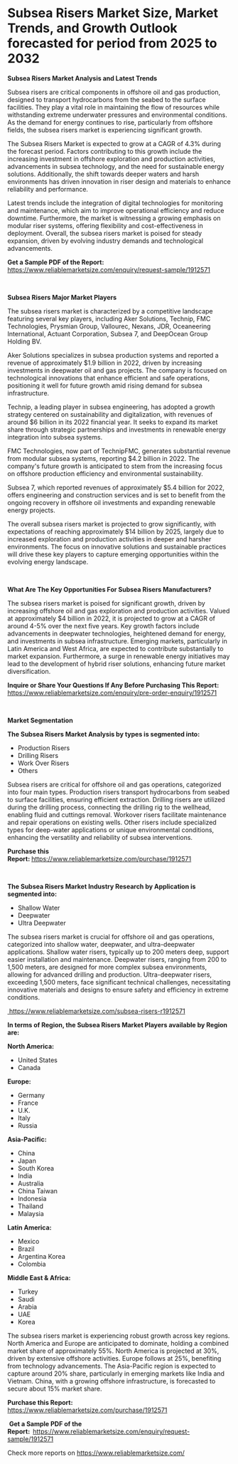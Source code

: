 <p><h1>Subsea Risers Market Size, Market Trends, and Growth Outlook forecasted for period from 2025 to 2032</h1></p><p><strong>Subsea Risers Market Analysis and Latest Trends</strong></p>
<p><p>Subsea risers are critical components in offshore oil and gas production, designed to transport hydrocarbons from the seabed to the surface facilities. They play a vital role in maintaining the flow of resources while withstanding extreme underwater pressures and environmental conditions. As the demand for energy continues to rise, particularly from offshore fields, the subsea risers market is experiencing significant growth. </p><p>The Subsea Risers Market is expected to grow at a CAGR of 4.3% during the forecast period. Factors contributing to this growth include the increasing investment in offshore exploration and production activities, advancements in subsea technology, and the need for sustainable energy solutions. Additionally, the shift towards deeper waters and harsh environments has driven innovation in riser design and materials to enhance reliability and performance. </p><p>Latest trends include the integration of digital technologies for monitoring and maintenance, which aim to improve operational efficiency and reduce downtime. Furthermore, the market is witnessing a growing emphasis on modular riser systems, offering flexibility and cost-effectiveness in deployment. Overall, the subsea risers market is poised for steady expansion, driven by evolving industry demands and technological advancements.</p></p>
<p><strong>Get a Sample PDF of the Report:&nbsp;</strong> <a href="https://www.reliablemarketsize.com/enquiry/request-sample/1912571?utm_campaign=3345&utm_medium=2&utm_source=Github&utm_content=ia&utm_term=02042025&utm_id=subsea-risers">https://www.reliablemarketsize.com/enquiry/request-sample/1912571</a></p>
<p>&nbsp;</p>
<p><strong>Subsea Risers Major Market Players</strong></p>
<p><p>The subsea risers market is characterized by a competitive landscape featuring several key players, including Aker Solutions, Technip, FMC Technologies, Prysmian Group, Vallourec, Nexans, JDR, Oceaneering International, Actuant Corporation, Subsea 7, and DeepOcean Group Holding BV.</p><p>Aker Solutions specializes in subsea production systems and reported a revenue of approximately $1.9 billion in 2022, driven by increasing investments in deepwater oil and gas projects. The company is focused on technological innovations that enhance efficient and safe operations, positioning it well for future growth amid rising demand for subsea infrastructure.</p><p>Technip, a leading player in subsea engineering, has adopted a growth strategy centered on sustainability and digitalization, with revenues of around $6 billion in its 2022 financial year. It seeks to expand its market share through strategic partnerships and investments in renewable energy integration into subsea systems.</p><p>FMC Technologies, now part of TechnipFMC, generates substantial revenue from modular subsea systems, reporting $4.2 billion in 2022. The company's future growth is anticipated to stem from the increasing focus on offshore production efficiency and environmental sustainability.</p><p>Subsea 7, which reported revenues of approximately $5.4 billion for 2022, offers engineering and construction services and is set to benefit from the ongoing recovery in offshore oil investments and expanding renewable energy projects.</p><p>The overall subsea risers market is projected to grow significantly, with expectations of reaching approximately $14 billion by 2025, largely due to increased exploration and production activities in deeper and harsher environments. The focus on innovative solutions and sustainable practices will drive these key players to capture emerging opportunities within the evolving energy landscape.</p></p>
<p>&nbsp;</p>
<p><strong>What Are The Key Opportunities For Subsea Risers Manufacturers?</strong></p>
<p><p>The subsea risers market is poised for significant growth, driven by increasing offshore oil and gas exploration and production activities. Valued at approximately $4 billion in 2022, it is projected to grow at a CAGR of around 4-5% over the next five years. Key growth factors include advancements in deepwater technologies, heightened demand for energy, and investments in subsea infrastructure. Emerging markets, particularly in Latin America and West Africa, are expected to contribute substantially to market expansion. Furthermore, a surge in renewable energy initiatives may lead to the development of hybrid riser solutions, enhancing future market diversification.</p></p>
<p><strong>Inquire or Share Your Questions If Any Before Purchasing This Report:</strong> <a href="https://www.reliablemarketsize.com/enquiry/pre-order-enquiry/1912571?utm_campaign=3345&utm_medium=2&utm_source=Github&utm_content=ia&utm_term=02042025&utm_id=subsea-risers">https://www.reliablemarketsize.com/enquiry/pre-order-enquiry/1912571</a></p>
<p>&nbsp;</p>
<p><strong>Market Segmentation</strong></p>
<p><strong>The Subsea Risers Market Analysis by types is segmented into:</strong></p>
<p><ul><li>Production Risers</li><li>Drilling Risers</li><li>Work Over Risers</li><li>Others</li></ul></p>
<p><p>Subsea risers are critical for offshore oil and gas operations, categorized into four main types. Production risers transport hydrocarbons from seabed to surface facilities, ensuring efficient extraction. Drilling risers are utilized during the drilling process, connecting the drilling rig to the wellhead, enabling fluid and cuttings removal. Workover risers facilitate maintenance and repair operations on existing wells. Other risers include specialized types for deep-water applications or unique environmental conditions, enhancing the versatility and reliability of subsea interventions.</p></p>
<p><strong>Purchase this Report:&nbsp;</strong><a href="https://www.reliablemarketsize.com/purchase/1912571?utm_campaign=3345&utm_medium=2&utm_source=Github&utm_content=ia&utm_term=02042025&utm_id=subsea-risers">https://www.reliablemarketsize.com/purchase/1912571</a></p>
<p>&nbsp;</p>
<p><strong>The Subsea Risers Market Industry Research by Application is segmented into:</strong></p>
<p><ul><li>Shallow Water</li><li>Deepwater</li><li>Ultra Deepwater</li></ul></p>
<p><p>The subsea risers market is crucial for offshore oil and gas operations, categorized into shallow water, deepwater, and ultra-deepwater applications. Shallow water risers, typically up to 200 meters deep, support easier installation and maintenance. Deepwater risers, ranging from 200 to 1,500 meters, are designed for more complex subsea environments, allowing for advanced drilling and production. Ultra-deepwater risers, exceeding 1,500 meters, face significant technical challenges, necessitating innovative materials and designs to ensure safety and efficiency in extreme conditions.</p></p>
<p><a href="https://www.reliablemarketsize.com/subsea-risers-r1912571?utm_campaign=3345&utm_medium=2&utm_source=Github&utm_content=ia&utm_term=02042025&utm_id=subsea-risers">&nbsp;https://www.reliablemarketsize.com/subsea-risers-r1912571</a></p>
<p><strong>In terms of Region, the Subsea Risers Market Players available by Region are:</strong></p>
<p>
    <p> <strong> North America: </strong>
        <ul>
            <li>United States</li>
            <li>Canada</li>
        </ul>
        </p> 
    <p> <strong> Europe: </strong>
        <ul>
            <li>Germany</li>
            <li>France</li>
            <li>U.K.</li>
            <li>Italy</li>
            <li>Russia</li>
        </ul>
        </p> 
    <p> <strong> Asia-Pacific: </strong>
        <ul>
            <li>China</li>
            <li>Japan</li>
            <li>South Korea</li>
            <li>India</li>
            <li>Australia</li>
            <li>China Taiwan</li>
            <li>Indonesia</li>
            <li>Thailand</li>
            <li>Malaysia</li>
        </ul>
        </p> 
    <p> <strong> Latin America: </strong>
        <ul>
            <li>Mexico</li>
            <li>Brazil</li>
            <li>Argentina Korea</li>
            <li>Colombia</li>
        </ul>
        </p> 
    <p> <strong> Middle East & Africa: </strong>
        <ul>
            <li>Turkey</li>
            <li>Saudi</li>
            <li>Arabia</li>
            <li>UAE</li>
            <li>Korea</li>
        </ul>
    </p>
    </p>
<p><p>The subsea risers market is experiencing robust growth across key regions. North America and Europe are anticipated to dominate, holding a combined market share of approximately 55%. North America is projected at 30%, driven by extensive offshore activities. Europe follows at 25%, benefiting from technology advancements. The Asia-Pacific region is expected to capture around 20% share, particularly in emerging markets like India and Vietnam. China, with a growing offshore infrastructure, is forecasted to secure about 15% market share.</p></p>
<p><strong>Purchase this Report: </strong><a href="https://www.reliablemarketsize.com/purchase/1912571?utm_campaign=3345&utm_medium=2&utm_source=Github&utm_content=ia&utm_term=02042025&utm_id=subsea-risers">https://www.reliablemarketsize.com/purchase/1912571</a></p>
<p>&nbsp;<strong>Get a Sample PDF of the Report:&nbsp;&nbsp;</strong><a href="https://www.reliablemarketsize.com/enquiry/request-sample/1912571?utm_campaign=3345&utm_medium=2&utm_source=Github&utm_content=ia&utm_term=02042025&utm_id=subsea-risers">https://www.reliablemarketsize.com/enquiry/request-sample/1912571</a></p>
<p><strong></strong></p>
<p>Check more reports on <a href="https://www.reliablemarketsize.com/?utm_campaign=3345&utm_medium=2&utm_source=Github&utm_content=ia&utm_term=02042025&utm_id=subsea-risers">https://www.reliablemarketsize.com/</a></p>